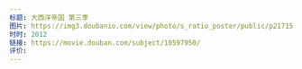 ```yaml
---
标题: 大西洋帝国 第三季
图片: https://img3.doubanio.com/view/photo/s_ratio_poster/public/p2171568642.webp
时时: 2012
链接: https://movie.douban.com/subject/10597950/
评价:
---
```


